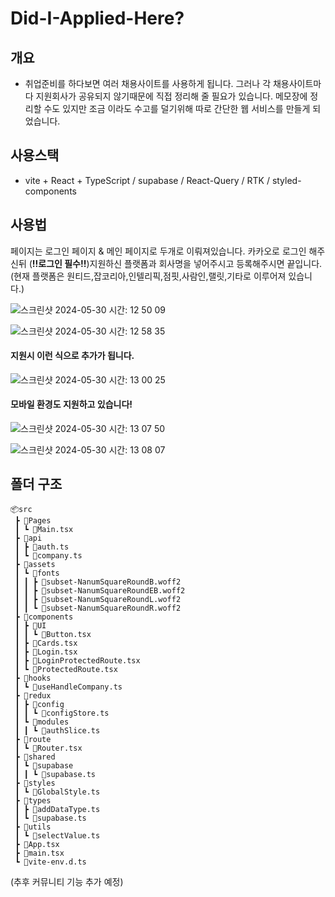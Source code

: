# Did-I-Applied-Here?

## 개요

- 취업준비를 하다보면 여러 채용사이트를 사용하게 됩니다. 그러나 각 채용사이트마다 지원회사가 공유되지 않기때문에
  직접 정리해 줄 필요가 있습니다. 메모장에 정리할 수도 있지만 조금 이라도 수고를 덜기위해 따로 간단한 웹 서비스를 만들게 되었습니다.

## 사용스택

- vite + React + TypeScript / supabase / React-Query / RTK / styled-components

## 사용법

페이지는 로그인 페이지 & 메인 페이지로 두개로 이뤄져있습니다. 카카오로 로그인 해주신뒤 (**!!로그인 필수!!**)지원하신 플랫폼과 회사명을 넣어주시고 등록해주시면 끝입니다.
(현재 플랫폼은 원티드,잡코리아,인텔리픽,점핏,사람인,랠릿,기타로 이루어져 있습니다.)

![스크린샷 2024-05-30 시간: 12 50 09](https://github.com/HIITMEMARIO/did-i-applied-here/assets/135943045/e4de529f-8762-4207-a98a-05f9c3e84eef)

![스크린샷 2024-05-30 시간: 12 58 35](https://github.com/HIITMEMARIO/did-i-applied-here/assets/135943045/09b95046-a036-46b1-bc1d-bafd264d1d2a)

#### 지원시 이런 식으로 추가가 됩니다.

![스크린샷 2024-05-30 시간: 13 00 25](https://github.com/HIITMEMARIO/did-i-applied-here/assets/135943045/e380bc56-a221-4ca4-9792-d711d8f72ca7)

#### 모바일 환경도 지원하고 있습니다!

![스크린샷 2024-05-30 시간: 13 07 50](https://github.com/HIITMEMARIO/did-i-applied-here/assets/135943045/c99cddd7-07ad-4b7f-a43e-4d316c8c3bb7)

![스크린샷 2024-05-30 시간: 13 08 07](https://github.com/HIITMEMARIO/did-i-applied-here/assets/135943045/087188cc-6039-46e6-970a-0faa0b79397d)

## 폴더 구조

```
📦src
 ┣ 📂Pages
 ┃ ┗ 📜Main.tsx
 ┣ 📂api
 ┃ ┣ 📜auth.ts
 ┃ ┗ 📜company.ts
 ┣ 📂assets
 ┃ ┗ 📂fonts
 ┃ ┃ ┣ 📜subset-NanumSquareRoundB.woff2
 ┃ ┃ ┣ 📜subset-NanumSquareRoundEB.woff2
 ┃ ┃ ┣ 📜subset-NanumSquareRoundL.woff2
 ┃ ┃ ┗ 📜subset-NanumSquareRoundR.woff2
 ┣ 📂components
 ┃ ┣ 📂UI
 ┃ ┃ ┗ 📜Button.tsx
 ┃ ┣ 📜Cards.tsx
 ┃ ┣ 📜Login.tsx
 ┃ ┣ 📜LoginProtectedRoute.tsx
 ┃ ┗ 📜ProtectedRoute.tsx
 ┣ 📂hooks
 ┃ ┗ 📜useHandleCompany.ts
 ┣ 📂redux
 ┃ ┣ 📂config
 ┃ ┃ ┗ 📜configStore.ts
 ┃ ┗ 📂modules
 ┃ ┃ ┗ 📜authSlice.ts
 ┣ 📂route
 ┃ ┗ 📜Router.tsx
 ┣ 📂shared
 ┃ ┗ 📂supabase
 ┃ ┃ ┗ 📜supabase.ts
 ┣ 📂styles
 ┃ ┗ 📜GlobalStyle.ts
 ┣ 📂types
 ┃ ┣ 📜addDataType.ts
 ┃ ┗ 📜supabase.ts
 ┣ 📂utils
 ┃ ┗ 📜selectValue.ts
 ┣ 📜App.tsx
 ┣ 📜main.tsx
 ┗ 📜vite-env.d.ts
```

(추후 커뮤니티 기능 추가 예정)
